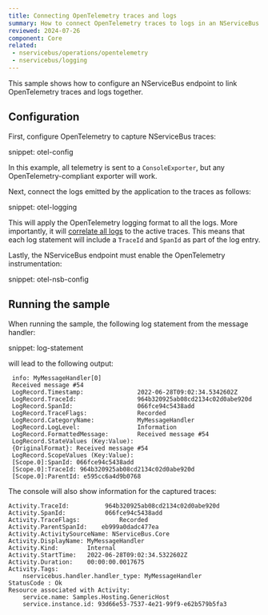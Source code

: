 ```yaml
---
title: Connecting OpenTelemetry traces and logs
summary: How to connect OpenTelemetry traces to logs in an NServiceBus endpoint
reviewed: 2024-07-26
component: Core
related:
 - nservicebus/operations/opentelemetry
 - nservicebus/logging
---
```


This sample shows how to configure an NServiceBus endpoint to link OpenTelemetry traces and logs together.

## Configuration

First, configure OpenTelemetry to capture NServiceBus traces:

snippet: otel-config

In this example, all telemetry is sent to a `ConsoleExporter`, but any OpenTelemetry-compliant exporter will work.

Next, connect the logs emitted by the application to the traces as follows:

snippet: otel-logging

This will apply the OpenTelemetry logging format to all the logs. More importantly, it will [correlate all logs](https://opentelemetry.io/docs/reference/specification/logs/overview/#log-correlation) to the active traces.
This means that each log statement will include a `TraceId` and `SpanId` as part of the log entry.

Lastly, the NServiceBus endpoint must enable the OpenTelemetry instrumentation:

snippet: otel-nsb-config

## Running the sample

When running the sample, the following log statement from the message handler:

snippet: log-statement

will lead to the following output:

```
 info: MyMessageHandler[0]
 Received message #54
 LogRecord.Timestamp:               2022-06-28T09:02:34.5342602Z
 LogRecord.TraceId:                 964b320925ab08cd2134c02d0abe920d
 LogRecord.SpanId:                  066fce94c5438add
 LogRecord.TraceFlags:              Recorded
 LogRecord.CategoryName:            MyMessageHandler
 LogRecord.LogLevel:                Information
 LogRecord.FormattedMessage:        Received message #54
 LogRecord.StateValues (Key:Value):
 {OriginalFormat}: Received message #54
 LogRecord.ScopeValues (Key:Value):
 [Scope.0]:SpanId: 066fce94c5438add
 [Scope.0]:TraceId: 964b320925ab08cd2134c02d0abe920d
 [Scope.0]:ParentId: e595cc6a4d9b0768
```

The console will also show information for the captured traces:

```
Activity.TraceId:          964b320925ab08cd2134c02d0abe920d
Activity.SpanId:           066fce94c5438add
Activity.TraceFlags:           Recorded
Activity.ParentSpanId:    eb999a0dadc477ea
Activity.ActivitySourceName: NServiceBus.Core
Activity.DisplayName: MyMessageHandler
Activity.Kind:        Internal
Activity.StartTime:   2022-06-28T09:02:34.5322602Z
Activity.Duration:    00:00:00.0017675
Activity.Tags:
    nservicebus.handler.handler_type: MyMessageHandler
StatusCode : Ok
Resource associated with Activity:
    service.name: Samples.Hosting.GenericHost
    service.instance.id: 93d66e53-7537-4e21-99f9-e62b579b5fa3
```
